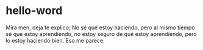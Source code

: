 # hello-word
Mira men, deja te explico; No sé qué estoy haciendo, pero al mismo tiempo sé que estoy aprendiendo, no estoy seguro de qué estoy aprendiendo, pero lo estoy haciendo bien. Eso me parece.

